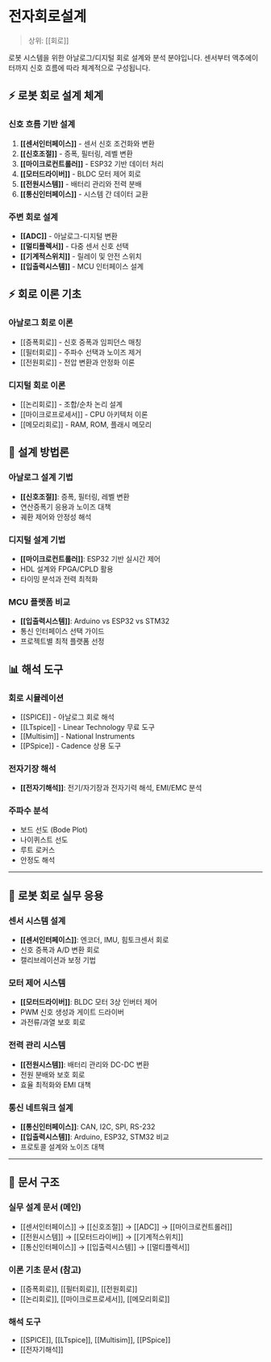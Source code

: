 # 전자회로설계

> 상위: [[회로]]

로봇 시스템을 위한 아날로그/디지털 회로 설계와 분석 분야입니다. 센서부터 액추에이터까지 신호 흐름에 따라 체계적으로 구성됩니다.

## ⚡ 로봇 회로 설계 체계

### 신호 흐름 기반 설계
1. **[[센서인터페이스]]** - 센서 신호 조건화와 변환
2. **[[신호조절]]** - 증폭, 필터링, 레벨 변환
3. **[[마이크로컨트롤러]]** - ESP32 기반 데이터 처리
4. **[[모터드라이버]]** - BLDC 모터 제어 회로
5. **[[전원시스템]]** - 배터리 관리와 전력 분배
6. **[[통신인터페이스]]** - 시스템 간 데이터 교환

### 주변 회로 설계
- **[[ADC]]** - 아날로그-디지털 변환
- **[[멀티플렉서]]** - 다중 센서 신호 선택
- **[[기계적스위치]]** - 릴레이 및 안전 스위치
- **[[입출력시스템]]** - MCU 인터페이스 설계

## ⚡ 회로 이론 기초

### 아날로그 회로 이론
- [[증폭회로]] - 신호 증폭과 임피던스 매칭
- [[필터회로]] - 주파수 선택과 노이즈 제거  
- [[전원회로]] - 전압 변환과 안정화 이론

### 디지털 회로 이론
- [[논리회로]] - 조합/순차 논리 설계
- [[마이크로프로세서]] - CPU 아키텍처 이론
- [[메모리회로]] - RAM, ROM, 플래시 메모리

## 🔧 설계 방법론

### 아날로그 설계 기법
- **[[신호조절]]**: 증폭, 필터링, 레벨 변환
- 연산증폭기 응용과 노이즈 대책  
- 궤환 제어와 안정성 해석

### 디지털 설계 기법
- **[[마이크로컨트롤러]]**: ESP32 기반 실시간 제어
- HDL 설계와 FPGA/CPLD 활용
- 타이밍 분석과 전력 최적화

### MCU 플랫폼 비교
- **[[입출력시스템]]**: Arduino vs ESP32 vs STM32
- 통신 인터페이스 선택 가이드
- 프로젝트별 최적 플랫폼 선정

## 📊 해석 도구

### 회로 시뮬레이션
- [[SPICE]] - 아날로그 회로 해석
- [[LTspice]] - Linear Technology 무료 도구
- [[Multisim]] - National Instruments
- [[PSpice]] - Cadence 상용 도구

### 전자기장 해석
- **[[전자기해석]]**: 전기/자기장과 전자기력 해석, EMI/EMC 분석

### 주파수 분석
- 보드 선도 (Bode Plot)
- 나이퀴스트 선도
- 루트 로커스
- 안정도 해석

---

## 🎯 로봇 회로 실무 응용

### 센서 시스템 설계
- **[[센서인터페이스]]**: 엔코더, IMU, 힘토크센서 회로
- 신호 증폭과 A/D 변환 회로
- 캘리브레이션과 보정 기법

### 모터 제어 시스템
- **[[모터드라이버]]**: BLDC 모터 3상 인버터 제어
- PWM 신호 생성과 게이트 드라이버
- 과전류/과열 보호 회로

### 전력 관리 시스템  
- **[[전원시스템]]**: 배터리 관리와 DC-DC 변환
- 전원 분배와 보호 회로
- 효율 최적화와 EMI 대책

### 통신 네트워크 설계
- **[[통신인터페이스]]**: CAN, I2C, SPI, RS-232
- **[[입출력시스템]]**: Arduino, ESP32, STM32 비교
- 프로토콜 설계와 노이즈 대책

---

## 🔗 문서 구조

### 실무 설계 문서 (메인)
- [[센서인터페이스]] → [[신호조절]] → [[ADC]] → [[마이크로컨트롤러]]
- [[전원시스템]] → [[모터드라이버]] → [[기계적스위치]]  
- [[통신인터페이스]] → [[입출력시스템]] → [[멀티플렉서]]

### 이론 기초 문서 (참고)
- [[증폭회로]], [[필터회로]], [[전원회로]]
- [[논리회로]], [[마이크로프로세서]], [[메모리회로]]

### 해석 도구
- [[SPICE]], [[LTspice]], [[Multisim]], [[PSpice]]
- [[전자기해석]]
